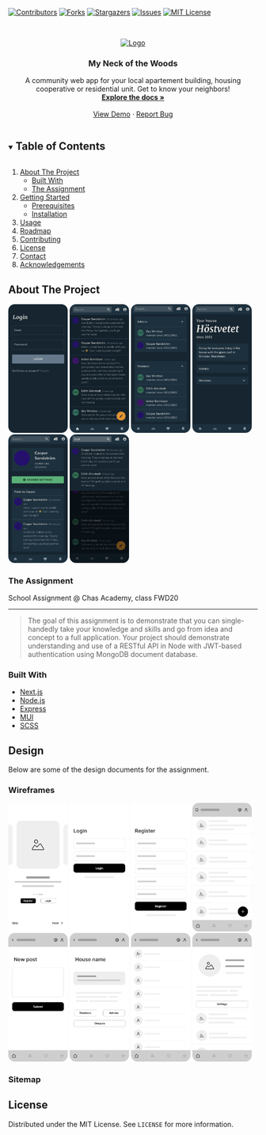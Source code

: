 <!-- PROJECT SHIELDS -->
<!--
*** I'm using markdown "reference style" links for readability.
*** Reference links are enclosed in brackets [ ] instead of parentheses ( ).
*** See the bottom of this document for the declaration of the reference variables
*** for contributors-url, forks-url, etc. This is an optional, concise syntax you may use.
*** https://www.markdownguide.org/basic-syntax/#reference-style-links
-->
[![Contributors][contributors-shield]][contributors-url]
[![Forks][forks-shield]][forks-url]
[![Stargazers][stars-shield]][stars-url]
[![Issues][issues-shield]][issues-url]
[![MIT License][license-shield]][license-url]


<!-- PROJECT LOGO -->
<br />
<p align="center">
  <a href="https://github.com/stenwall/u11-fullstack-js-stenwall">
    <img src="assets/logo.png" alt="Logo" width="80" height="80">
  </a>

  <h3 align="center">My Neck of the Woods</h3>

  <p align="center">
    A community web app for your local apartement building, housing cooperative or residential unit. Get to know your neighbors!
    <br />
    <a href="https://github.com/stenwall/u11-fullstack-js-stenwall"><strong>Explore the docs »</strong></a>
    <br />
    <br />
    <a href="https://u11.vercel.app/">View Demo</a>
    ·
    <a href="https://github.com/chasacademy/u11-fullstack-js-stenwall/issues">Report Bug</a>
    <!-- ·
    <a href="https://github.com/stenwall/u11-fullstack-js-stenwall/issues">Request Feature</a> -->
  </p>
</p>



<!-- TABLE OF CONTENTS -->
<details open="open">
  <summary><h2 style="display: inline-block">Table of Contents</h2></summary>
  <ol>
    <li>
      <a href="#about-the-project">About The Project</a>
      <ul>
        <li><a href="#built-with">Built With</a></li>
        <li><a href="#the-assignment">The Assignment</a></li>
      </ul>
    </li>
    <li>
      <a href="#getting-started">Getting Started</a>
      <ul>
        <li><a href="#prerequisites">Prerequisites</a></li>
        <li><a href="#installation">Installation</a></li>
      </ul>
    </li>
    <li><a href="#usage">Usage</a></li>
    <li><a href="#roadmap">Roadmap</a></li>
    <li><a href="#contributing">Contributing</a></li>
    <li><a href="#license">License</a></li>
    <li><a href="#contact">Contact</a></li>
    <li><a href="#acknowledgements">Acknowledgements</a></li>
  </ol>
</details>



<!-- ABOUT THE PROJECT -->
## About The Project

<div style="display: inline">
  <img src="assets/screenshots/login.png" alt="Feed" width="120">
  <img src="assets/screenshots/feed.png" alt="Feed" width="120">
  <img src="assets/screenshots/house-info-page1.png" alt="House info page 1" width="120">
  <img src="assets/screenshots/house-info-page2.png" alt="House info page 2" width="120">
  <img src="assets/screenshots/profile.png" alt="Profile" width="120">
  <img src="assets/screenshots/search.png" alt="Search" width="120">
</div>

### The Assignment

School Assignment @ Chas Academy, class FWD20

---

>The goal of this assignment is to demonstrate that you can single-handedly take your knowledge and skills and go from idea and concept to a full application. Your project should demonstrate understanding and use of a RESTful API in Node with JWT-based authentication using MongoDB document database.

### Built With

* [Next.js](https://nextjs.org/)
* [Node.js](https://nodejs.org/en/)
* [Express](https://expressjs.com/)
* [MUI](https://mui.com/)
* [SCSS](https://sass-lang.com/)

## Design

Below are some of the design documents for the assignment.

### Wireframes

<div style="display: inline">
  <img src="assets/wireframes/start.png" alt="Feed" width="120">
  <img src="assets/wireframes/login.png" alt="House info page 1" width="120">
  <img src="assets/wireframes/register.png" alt="House info page 2" width="120">
  <img src="assets/wireframes/feed.png" alt="Profile" width="120">
</div>
<br/>
<div style="display: inline">
  <img src="assets/wireframes/new-post.png" alt="Search" width="120">
  <img src="assets/wireframes/house-info.png" alt="Search" width="120">
  <img src="assets/wireframes/members.png" alt="Search" width="120">
  <img src="assets/wireframes/profile.png" alt="Search" width="120">
</div>

### Sitemap


<!-- LICENSE -->
## License

Distributed under the MIT License. See `LICENSE` for more information.

<!-- MARKDOWN LINKS & IMAGES -->
<!-- https://www.markdownguide.org/basic-syntax/#reference-style-links -->
[contributors-shield]: https://img.shields.io/github/contributors/chas-academy/u11-fullstack-js-stenwall.svg?style=for-the-badge
[contributors-url]: https://github.com/chas-academyl/u11-fullstack-js-stenwall/graphs/contributors
[forks-shield]: https://img.shields.io/github/forks/chas-academy/u11-fullstack-js-stenwall.svg?style=for-the-badge
[forks-url]: https://github.com/chas-academy/u11-fullstack-js-stenwall/network/members
[stars-shield]: https://img.shields.io/github/stars/chas-academy/u11-fullstack-js-stenwall.svg?style=for-the-badge
[stars-url]: https://github.com/chas-academy/u11-fullstack-js-stenwall/stargazers
[issues-shield]: https://img.shields.io/github/issues/chas-academy/u11-fullstack-js-stenwall.svg?style=for-the-badge
[issues-url]: https://github.com/chas-academy/u11-fullstack-js-stenwall/issues
[license-shield]: https://img.shields.io/github/license/chas-academy/u11-fullstack-js-stenwall.svg?style=for-the-badge
[license-url]: https://github.com/chas-academy/u11-fullstack-js-stenwall/blob/master/LICENSE.txt
[linkedin-shield]: https://img.shields.io/badge/-LinkedIn-black.svg?style=for-the-badge&logo=linkedin&colorB=555
[linkedin-url]: https://linkedin.com/in/karin-stenwall